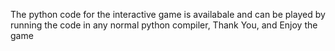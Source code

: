 The python code for the interactive game is availabale and can be played by running the code in any normal python compiler,
Thank You, and Enjoy the game
